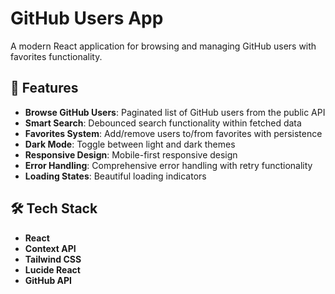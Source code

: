 # GitHub Users App

A modern React application for browsing and managing GitHub users with favorites functionality.

## 🚀 Features

- **Browse GitHub Users**: Paginated list of GitHub users from the public API
- **Smart Search**: Debounced search functionality within fetched data
- **Favorites System**: Add/remove users to/from favorites with persistence
- **Dark Mode**: Toggle between light and dark themes
- **Responsive Design**: Mobile-first responsive design
- **Error Handling**: Comprehensive error handling with retry functionality
- **Loading States**: Beautiful loading indicators

## 🛠 Tech Stack

- **React**
- **Context API**
- **Tailwind CSS**
- **Lucide React**
- **GitHub API**
